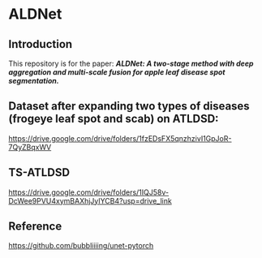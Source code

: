 # ALDNet

## Introduction
This repository is for the paper: 
***ALDNet: A two-stage method with deep aggregation and multi-scale fusion for apple leaf disease spot segmentation.***

## Dataset after expanding two types of diseases (frogeye leaf spot and scab) on ATLDSD:
https://drive.google.com/drive/folders/1fzEDsFX5qnzhzivI1GpJoR-7QyZBqxWV

## TS-ATLDSD
https://drive.google.com/drive/folders/1IQJ58v-DcWee9PVU4xymBAXhjJyIYCB4?usp=drive_link

## Reference
https://github.com/bubbliiiing/unet-pytorch
